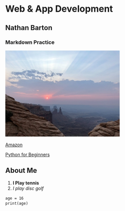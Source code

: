# Web & App Development
## Nathan Barton
### Markdown Practice
![New Mexico](new_mexico_sm.jpg)

[Amazon](https://www.amazon.com/)

[Python for Beginners](https://www.youtube.com/watch?v=kqtD5dpn9C8)
## About Me 
1. **I Play tennis** 
2. *I play disc golf*
```
age = 16
print(age)
```

